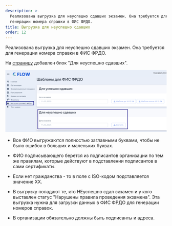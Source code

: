 ```yaml
---
description: >-
  Реализована выгрузка для неуспешно сдавших экзамен. Она требуется для
  генерации номера справки в ФИС ФРДО.
title: Выгрузка для неуспешно сдавших
order: 12
---
```


Реализована выгрузка для неуспешно сдавших экзамен. Она требуется для генерации номера справки в ФИС ФРДО.

На [страницу](https://flow.migrant-exam.ru/Export/ExportTemplatesForFisFrdo) добавлен блок "Для неуспешно сдавших".

![](<../.gitbook/assets/image (373).png>)

-  Все ФИО выгружаются полностью заглавными буквами, чтобы не было ошибок в больших и маленьких буквах.

-  ФИО подписывающего берется из подписантов организации по тем же правилам, которые действуют в подставлении подписантов в сами сертификаты.

-  Если нет гражданства - то в поле с ISO-кодом подставляется значение XX.

-  В выгрузку попадают те, кто НЕуспешно сдал экзамен и у кого выставлен статус "Нарушены правила проведения экзамена". Эта выгрузка нужна для загрузки данных в ФИС ФРДО для генерации номеров справок.

-  В организации обязательно должны быть подписанты и адреса.